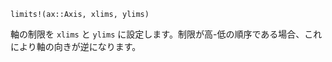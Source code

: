 ```
limits!(ax::Axis, xlims, ylims)
```

軸の制限を `xlims` と `ylims` に設定します。制限が高-低の順序である場合、これにより軸の向きが逆になります。
